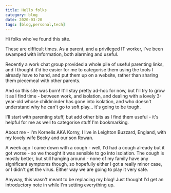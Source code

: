 ```yaml
---
title: Hello folks
category: blog
date: 2020-03-20
tags: [blog,personal,tech]
---
```

Hi folks who've found this site.

These are difficult times.  As a parent, and a privileged IT worker, I've been swamped with information, both alarming and useful.

Recently a work chat group provided a whole pile of useful parenting links, and I thought it'd be easier for me to categorise them using the tools I already have to hand, and put them up on a website, rather than sharing them piecemeal with other parents.

And so this site was born!  It'll stay pretty ad-hoc for now, but I'll try to grow it as I find time - between work, and isolation, and dealing with a lovely 3-year-old whose childminder has gone into isolation, and who doesn't understand why he can't go to soft play... it's going to be tough.

I'll start with parenting stuff, but add other bits as I find them useful - it's helpful for me as well to categorise stuff I'm bookmarking.

About me - I'm Kornelis AKA Korny, I live in Leighton Buzzard, England, with my lovely wife Becky and our son Rowan.

A week ago I came down with a cough - well, I'd had a cough already but it got worse - so we thought it was sensible to go into isolation.  The cough is mostly better, but still hanging around - none of my family have any significant symptoms though, so hopefully either I got a really minor case, or I didn't get the virus.  Either way we are going to play it very safe.

Anyway, this wasn't meant to be replacing my blog! Just thought I'd get an introductory note in while I'm setting everything up.